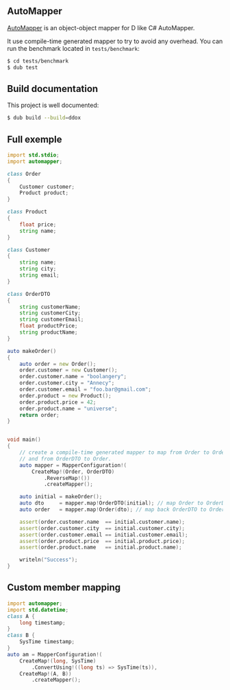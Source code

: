 ## AutoMapper
[AutoMapper](https://github.com/boolangery/d-automapper) is an object-object mapper for D like C# AutoMapper.

It use compile-time generated mapper to try to avoid any overhead.
You can run the benchmark located in `tests/benchmark`:

```bash
$ cd tests/benchmark
$ dub test
```

## Build documentation

This project is well documented:

```bash
$ dub build --build=ddox
```

## Full exemple
```D
import std.stdio;
import automapper;

class Order
{
    Customer customer;
    Product product;
}

class Product
{
    float price;
    string name;
}

class Customer
{
    string name;
    string city;
    string email;
}

class OrderDTO
{
    string customerName;
    string customerCity;
    string customerEmail;
    float productPrice;
    string productName;
}

auto makeOrder()
{
    auto order = new Order();
    order.customer = new Customer();
    order.customer.name = "boolangery";
    order.customer.city = "Annecy";
    order.customer.email = "foo.bar@gmail.com";
    order.product = new Product();
    order.product.price = 42;
    order.product.name = "universe";
    return order;
}


void main()
{
    // create a compile-time generated mapper to map from Order to OrderDTO,
    // and from OrderDTO to Order.
    auto mapper = MapperConfiguration!(
        CreateMap!(Order, OrderDTO)
            .ReverseMap!())
            .createMapper();

    auto initial = makeOrder();
    auto dto     = mapper.map!OrderDTO(initial); // map Order to OrderDTO
    auto order   = mapper.map!Order(dto); // map back OrderDTO to Order

    assert(order.customer.name  == initial.customer.name);
    assert(order.customer.city  == initial.customer.city);
    assert(order.customer.email == initial.customer.email);
    assert(order.product.price  == initial.product.price);
    assert(order.product.name   == initial.product.name);

	writeln("Success");
}
```

## Custom member mapping

```D
import automapper;
import std.datetime;
class A {
    long timestamp;
}
class B {
    SysTime timestamp;
}
auto am = MapperConfiguration!(
    CreateMap!(long, SysTime)
        .ConvertUsing!((long ts) => SysTime(ts)),
    CreateMap!(A, B))
        .createMapper();
```
